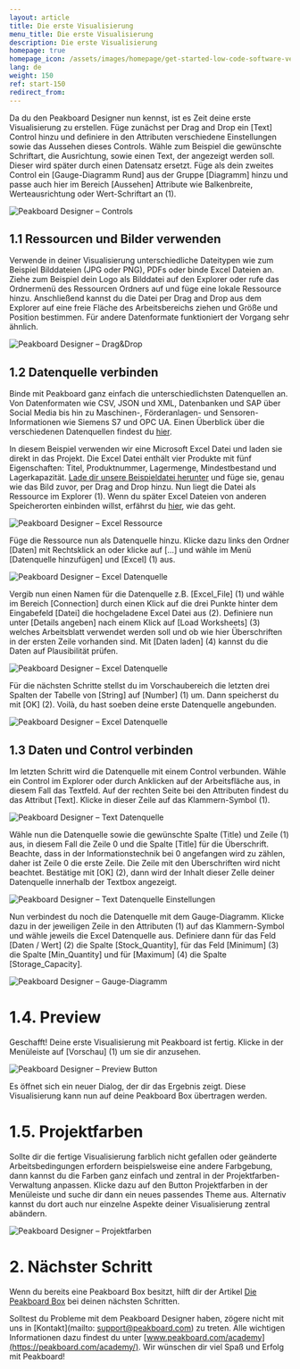 ```yaml
---
layout: article
title: Die erste Visualisierung  
menu_title: Die erste Visualisierung  
description: Die erste Visualisierung
homepage: true
homepage_icon: /assets/images/homepage/get-started-low-code-software-vector.svg
lang: de
weight: 150
ref: start-150
redirect_from:
---
```


Da du den Peakboard Designer nun kennst, ist es Zeit deine erste Visualisierung zu erstellen. 
Füge zunächst per Drag and Drop ein [Text] Control hinzu und definiere in den Attributen verschiedene Einstellungen sowie das Aussehen dieses Controls.
Wähle zum Beispiel die gewünschte Schriftart, die Ausrichtung, sowie einen Text, der angezeigt werden soll. Dieser wird später durch einen Datensatz ersetzt.
Füge als dein zweites Control ein [Gauge-Diagramm Rund] aus der Gruppe [Diagramm] hinzu und passe auch hier im Bereich [Aussehen] Attribute wie Balkenbreite, Werteausrichtung oder Wert-Schriftart an (1).

![Peakboard Designer – Controls](/assets/images/get_started/Visualization_controls_de.png)

## 1.1 Ressourcen und Bilder verwenden

Verwende in deiner Visualisierung unterschiedliche Dateitypen wie zum Beispiel Bilddateien (JPG oder PNG), PDFs oder binde Excel Dateien an.
Ziehe zum Beispiel dein Logo als Bilddatei auf den Explorer oder rufe das Ordnermenü des Ressourcen Ordners auf und füge eine lokale Ressource hinzu.
Anschließend kannst du die Datei per Drag and Drop aus dem Explorer auf eine freie Fläche des Arbeitsbereichs ziehen und Größe und Position bestimmen.
Für andere Datenformate funktioniert der Vorgang sehr ähnlich.

![Peakboard Designer – Drag&Drop](/assets/images/get_started/Visualization_resources_de.gif)

## 1.2 Datenquelle verbinden

Binde mit Peakboard ganz einfach die unterschiedlichsten Datenquellen an.
Von Datenformaten wie CSV, JSON und XML, Datenbanken und SAP über Social Media bis hin zu Maschinen-, Förderanlagen- und Sensoren-Informationen wie Siemens S7 und OPC UA.
Einen Überblick über die verschiedenen Datenquellen findest du [hier](https://peakboard.com/schnittstellen/?utm_source=HelpCenter&utm_medium=Link&utm_campaign=GetStarted_Article).

In diesem Beispiel verwenden wir eine Microsoft Excel Datei und laden sie direkt in das Projekt. 
Die Excel Datei enthält vier Produkte mit fünf Eigenschaften: Titel, Produktnummer, Lagermenge, Mindestbestand und Lagerkapazität.
[Lade dir unsere Beispieldatei herunter](/assets/files/examples/Peakboard_Example_Date.xlsx) und füge sie, genau wie das Bild zuvor, per Drag and Drop hinzu.
Nun liegt die Datei als Ressource im Explorer (1). Wenn du später Excel Dateien von anderen Speicherorten einbinden willst, erfährst du [hier](/data_sources/Excel/de-excel.html), wie das geht.

![Peakboard Designer – Excel Ressource](/assets/images/get_started/Visualization_excel-01_de.png)

Füge die Ressource nun als Datenquelle hinzu.
Klicke dazu links den Ordner [Daten] mit Rechtsklick an oder klicke auf […] und wähle im Menü [Datenquelle hinzufügen] und [Excel] (1) aus.

![Peakboard Designer – Excel Datenquelle](/assets/images/get_started/Visualization_excel-02_de.png)

Vergib nun einen Namen für die Datenquelle z.B. [Excel_File] (1) und wähle im Bereich [Connection] durch einen Klick auf die drei Punkte hinter dem Eingabefeld [Datei] die hochgeladene Excel Datei aus (2). 
Definiere nun unter [Details angeben] nach einem Klick auf [Load Worksheets] (3) welches Arbeitsblatt verwendet werden soll und ob wie hier Überschriften in der ersten Zeile vorhanden sind. Mit [Daten laden] (4) kannst du die Daten auf Plausibilität prüfen. 

![Peakboard Designer – Excel Datenquelle](/assets/images/get_started/Visualization_excel-03_de.png)

Für die nächsten Schritte stellst du im Vorschaubereich die letzten drei Spalten der Tabelle von [String] auf [Number] (1) um. Dann speicherst du mit [OK] (2).
Voilà, du hast soeben deine erste Datenquelle angebunden.

![Peakboard Designer – Excel Datenquelle](/assets/images/get_started/Visualization_excel-04_de.png)

## 1.3 Daten und Control verbinden

Im letzten Schritt wird die Datenquelle mit einem Control verbunden.
Wähle ein Control im Explorer oder durch Anklicken auf der Arbeitsfläche aus, in diesem Fall das Textfeld.
Auf der rechten Seite bei den Attributen findest du das Attribut [Text].
Klicke in dieser Zeile auf das Klammern-Symbol (1).

![Peakboard Designer – Text Datenquelle](/assets/images/get_started/Visualization_excel-05_de.png)

Wähle nun die Datenquelle sowie die gewünschte Spalte (Title) und Zeile (1) aus, in diesem Fall die Zeile 0 und die Spalte [Title] für die Überschrift.
Beachte, dass in der Informationstechnik bei 0 angefangen wird zu zählen, daher ist Zeile 0 die erste Zeile. 
Die Zeile mit den Überschriften wird nicht beachtet.
Bestätige mit [OK] (2), dann wird der Inhalt dieser Zelle deiner Datenquelle innerhalb der Textbox angezeigt.

![Peakboard Designer – Text Datenquelle Einstellungen](/assets/images/get_started/Visualization_excel-06_de.png)

Nun verbindest du noch die Datenquelle mit dem Gauge-Diagramm.
Klicke dazu in der jeweiligen Zeile in den Attributen (1) auf das Klammern-Symbol und wähle jeweils die Excel Datenquelle aus.
Definiere dann für das Feld [Daten / Wert] (2) die Spalte [Stock_Quantity], für das Feld [Minimum] (3) die Spalte [Min_Quantity] und für [Maximum] (4) die Spalte [Storage_Capacity].

![Peakboard Designer – Gauge-Diagramm](/assets/images/get_started/Visualization_excel-07_de.png)

# 1.4. Preview

Geschafft!
Deine erste Visualisierung mit Peakboard ist fertig.
Klicke in der Menüleiste auf [Vorschau] (1) um sie dir anzusehen.

![Peakboard Designer – Preview Button](/assets/images/get_started/Visualization_excel-08_de.png)

Es öffnet sich ein neuer Dialog, der dir das Ergebnis zeigt. Diese Visualisierung kann nun auf deine Peakboard Box übertragen werden.

# 1.5. Projektfarben

Sollte dir die fertige Visualisierung farblich nicht gefallen oder geänderte Arbeitsbedingungen erfordern beispielsweise eine andere Farbgebung, dann kannst du die Farben ganz einfach und zentral in der Projektfarben-Verwaltung anpassen.
Klicke dazu auf den Button Projektfarben in der Menüleiste und suche dir dann ein neues passendes Theme aus. Alternativ kannst du dort auch nur einzelne Aspekte deiner Visualisierung zentral abändern.

![Peakboard Designer – Projektfarben](/assets/images/get_started/Visualization_projectcolors_de.gif)

# 2. Nächster Schritt

Wenn du bereits eine Peakboard Box besitzt, hilft dir der Artikel [Die Peakboard Box](https://help.peakboard.com/get_started/de-peakboard-box.html) bei deinen nächsten Schritten.

Solltest du Probleme mit dem Peakboard Designer haben, zögere nicht mit uns in [Kontakt](mailto: support@peakboard.com) zu treten.
Alle wichtigen Informationen dazu findest du unter [www.peakboard.com/academy](https://peakboard.com/academy/). 
Wir wünschen dir viel Spaß und Erfolg mit Peakboard!